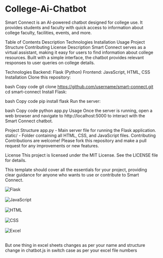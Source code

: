 # College-Ai-Chatbot

Smart Connect is an AI-powered chatbot designed for college use. It provides students and faculty with quick access to information about college faculty, facilities, events, and more.

Table of Contents
Description
Technologies
Installation
Usage
Project Structure
Contributing
License
Description
Smart Connect serves as a virtual assistant, making it easy for users to find information about college resources. Built with a simple interface, the chatbot provides relevant responses to user queries on college details.

Technologies
Backend: Flask (Python)
Frontend: JavaScript, HTML, CSS
Installation
Clone this repository:

bash
Copy code
git clone https://github.com/username/smart-connect.git
cd smart-connect
Install Flask:

bash
Copy code
pip install flask
Run the server:

bash
Copy code
python app.py
Usage
Once the server is running, open a web browser and navigate to http://localhost:5000 to interact with the Smart Connect chatbot.

Project Structure
app.py - Main server file for running the Flask application.
static/ - Folder containing all HTML, CSS, and JavaScript files.
Contributing
Contributions are welcome! Please fork this repository and make a pull request for any improvements or new features.

License
This project is licensed under the MIT License. See the LICENSE file for details.

This template should cover all the essentials for your project, providing clear guidance for anyone who wants to use or contribute to Smart Connect.

![Flask](https://img.shields.io/badge/Flask-000000?style=for-the-badge&logo=flask&logoColor=white) <br><br>
![JavaScript](https://img.shields.io/badge/JavaScript-F7DF1E?style=for-the-badge&logo=javascript&logoColor=black) <br> <br>
![HTML](https://img.shields.io/badge/HTML5-E34F26?style=for-the-badge&logo=html5&logoColor=white) <br><br>
![CSS](https://img.shields.io/badge/CSS3-1572B6?style=for-the-badge&logo=css3&logoColor=white) <br><br>
![Excel](https://img.shields.io/badge/Excel-217346?style=for-the-badge&logo=microsoft-excel&logoColor=white)<br><br>

But one thing in excel sheets changes as per your name and structure
change in chatbot.js in switch case as per your excel file numbers
